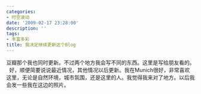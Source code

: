 ```yaml
---
categories:
- 时空波动
date: '2009-02-17 23:28:00'
description: ''
tags:
- 丰富多彩
title: 我决定继续更新这个Blog
---
```

豆瓣那个我也同时更新。不过两个地方我会写不同的东西。这里是写给朋友看的。
 
好，顺便简要说说最近情况，其他情况以后更新。我在Munich很好，非常喜欢这里，无论是自然环境，城市氛围，还是这里的人。我觉得我来对了地方。以后我会发一些我在这边的照片。